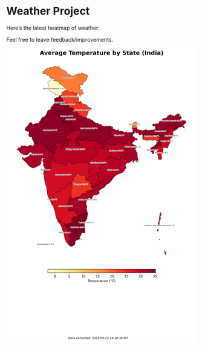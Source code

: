 # Weather Project

Here’s the latest heatmap of weather:

Feel free to leave feedback/improvements.

![India Heatmap](docs/assets/india_heatmap.png?v=D50004)
